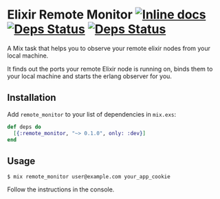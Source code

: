 # Elixir Remote Monitor [![Inline docs](http://inch-ci.org/github/schurig/elixir-remote-monitor.svg)](http://inch-ci.org/github/schurig/elixir-remote-monitor) [![Deps Status](https://beta.hexfaktor.org/badge/all/github/schurig/elixir-remote-monitor.svg)](https://beta.hexfaktor.org/github/schurig/elixir-remote-monitor) [![Deps Status](https://beta.hexfaktor.org/badge/prod/github/schurig/elixir-remote-monitor.svg)](https://beta.hexfaktor.org/github/schurig/elixir-remote-monitor)


A Mix task that helps you to observe your remote elixir nodes from your local machine.

It finds out the ports your remote Elixir node is running on, binds them to your local machine and starts the erlang observer for you.

## Installation

Add `remote_monitor` to your list of dependencies in `mix.exs`:

  ```elixir
  def deps do
    [{:remote_monitor, "~> 0.1.0", only: :dev}]
  end
  ```

## Usage

`$ mix remote_monitor user@example.com your_app_cookie`

Follow the instructions in the console.
